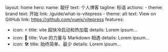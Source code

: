 layout: home
hero:
name: 靓仔
text: 个人博客
tagline: 标语
actions: - theme: brand
text: 开始
link: /guide/what-is-vitepress - theme: alt
text: View on GitHub
link: https://github.com/vuejs/vitepress
features:

- icon: ⚡️
  title: vite 超快冷启动和热加载
  details: Lorem ipsum...
- icon: 🖖
  title: Vue 的力量与 Markdown 相遇
  details: Lorem ipsum...
- icon: 🛠️
  title: 始终简单、最少
  details: Lorem ipsum...

<style>
:root {
  --vp-home-hero-name-color: transparent;
  --vp-home-hero-name-background: -webkit-linear-gradient(120deg, #bd34fe, #41d1ff);
}
</style>
